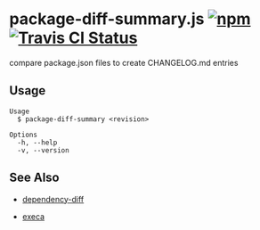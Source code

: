 # package-diff-summary.js [![npm](https://img.shields.io/npm/v/package-diff-summary.svg?maxAge=2592000)](https://www.npmjs.com/package/package-diff-summary) [![Travis CI Status](https://travis-ci.org/jokeyrhyme/package-diff-summary.js.svg?branch=master)](https://travis-ci.org/jokeyrhyme/package-diff-summary.js)

compare package.json files to create CHANGELOG.md entries


## Usage

```
Usage
  $ package-diff-summary <revision>

Options
  -h, --help
  -v, --version
```


## See Also

-   [dependency-diff](https://www.npmjs.com/package/dependency-diff)

-   [execa](https://github.com/sindresorhus/execa)
